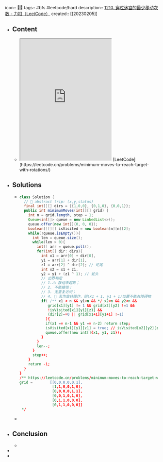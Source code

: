 icon:: 👨‍💻
tags:: #bfs #leetcode/hard
description:: [1210. 穿过迷宫的最少移动次数 - 力扣（LeetCode）](https://leetcode.cn/problems/minimum-moves-to-reach-target-with-rotations/)
created:: [[20230205]]

- ## Content
  - <iframe src="https://leetcode.cn/problems/minimum-moves-to-reach-target-with-rotations" style="height: 400px"></iframe>
    [LeetCode](https://leetcode.cn/problems/minimum-moves-to-reach-target-with-rotations/)
- ## Solutions
  - ```java
    class Solution {
      // 🌟 abstract trip: (x,y,status)
      final int[][] dirs = {{1,0,0}, {0,1,0}, {0,0,1}};
      public int minimumMoves(int[][] grid) {
        int n = grid.length, step = 1;
        Queue<int[]> queue = new LinkedList<>();
        queue.offer(new int[]{0, 0, 0});
        boolean[][][] isVisited = new boolean[n][n][2];
        while(!queue.isEmpty()){
          int len = queue.size();
          while(len > 0){
            int[] arr = queue.poll();
            for(int[] dir: dirs){
              int x1 = arr[0] + dir[0],
              y1 = arr[1] + dir[1],
              z1 = arr[2] ^ dir[2]; // 蛇尾
              int x2 = x1 + z1,
              y2 = y1 + (z1 ^ 1); // 蛇头
              // 出界判定
              // 1.⚠ 数组未越界；
              // 2. 不能撞墙；
              // 3. 无重复访问；
              // 4. 🌟 若为旋转操作，则(x1 + 1, y1 + 1)位置不能有障碍物
              if( /** x1 < n && y1<n && */ x2<n && y2<n &&
                 grid[x1][y1] != 1 && grid[x2][y2] !=1 &&
                 !isVisited[x1][y1][z1] &&
                 (dir[2]==0 || grid[x1+1][y1+1] !=1)
                ){
                if(x1 == n-1 && y1 == n-2) return step;
                isVisited[x1][y1][z1] = true; // isVisited[x2][y2][z1] = true;
                queue.offer(new int[]{x1, y1, z1});
              }
            }
            len--;
          }
          step++;
        }
        return -1;
      }
    }
    /** https://leetcode.cn/problems/minimum-moves-to-reach-target-with-rotations/comments/1909674
    grid =        [[0,0,0,0,0,1],
                   [1,1,0,0,1,0],
                   [0,0,0,0,1,1],
                   [0,0,1,0,1,0],
                   [0,1,1,0,0,0],
                   [0,1,1,0,0,0]]
     */
    ```
  -
- ## Conclusion
  -
-
-